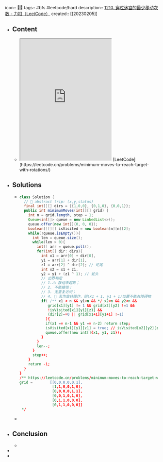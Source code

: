 icon:: 👨‍💻
tags:: #bfs #leetcode/hard
description:: [1210. 穿过迷宫的最少移动次数 - 力扣（LeetCode）](https://leetcode.cn/problems/minimum-moves-to-reach-target-with-rotations/)
created:: [[20230205]]

- ## Content
  - <iframe src="https://leetcode.cn/problems/minimum-moves-to-reach-target-with-rotations" style="height: 400px"></iframe>
    [LeetCode](https://leetcode.cn/problems/minimum-moves-to-reach-target-with-rotations/)
- ## Solutions
  - ```java
    class Solution {
      // 🌟 abstract trip: (x,y,status)
      final int[][] dirs = {{1,0,0}, {0,1,0}, {0,0,1}};
      public int minimumMoves(int[][] grid) {
        int n = grid.length, step = 1;
        Queue<int[]> queue = new LinkedList<>();
        queue.offer(new int[]{0, 0, 0});
        boolean[][][] isVisited = new boolean[n][n][2];
        while(!queue.isEmpty()){
          int len = queue.size();
          while(len > 0){
            int[] arr = queue.poll();
            for(int[] dir: dirs){
              int x1 = arr[0] + dir[0],
              y1 = arr[1] + dir[1],
              z1 = arr[2] ^ dir[2]; // 蛇尾
              int x2 = x1 + z1,
              y2 = y1 + (z1 ^ 1); // 蛇头
              // 出界判定
              // 1.⚠ 数组未越界；
              // 2. 不能撞墙；
              // 3. 无重复访问；
              // 4. 🌟 若为旋转操作，则(x1 + 1, y1 + 1)位置不能有障碍物
              if( /** x1 < n && y1<n && */ x2<n && y2<n &&
                 grid[x1][y1] != 1 && grid[x2][y2] !=1 &&
                 !isVisited[x1][y1][z1] &&
                 (dir[2]==0 || grid[x1+1][y1+1] !=1)
                ){
                if(x1 == n-1 && y1 == n-2) return step;
                isVisited[x1][y1][z1] = true; // isVisited[x2][y2][z1] = true;
                queue.offer(new int[]{x1, y1, z1});
              }
            }
            len--;
          }
          step++;
        }
        return -1;
      }
    }
    /** https://leetcode.cn/problems/minimum-moves-to-reach-target-with-rotations/comments/1909674
    grid =        [[0,0,0,0,0,1],
                   [1,1,0,0,1,0],
                   [0,0,0,0,1,1],
                   [0,0,1,0,1,0],
                   [0,1,1,0,0,0],
                   [0,1,1,0,0,0]]
     */
    ```
  -
- ## Conclusion
  -
-
-